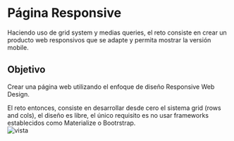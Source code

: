 # Página Responsive
Haciendo uso de grid system y medias queries, el reto consiste en crear un producto web responsivos que se adapte y permita mostrar la versión mobile.

## Objetivo
Crear una página web utilizando el enfoque de diseño Responsive Web Design.

El reto entonces, consiste en desarrollar desde cero el sistema grid (rows and cols), el diseño es libre, el único requisito es no usar frameworks establecidos como Materialize o Bootrstrap.  
![vista](https://raw.githubusercontent.com/velvetcerise/portafolio/gh-pages/assets/images/my-page.jpg)

